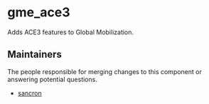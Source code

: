 gme_ace3
===================

Adds ACE3 features to Global Mobilization.


## Maintainers

The people responsible for merging changes to this component or answering potential questions.

- [sancron](https://github.com/sancron)
